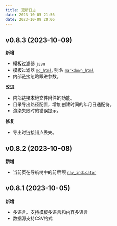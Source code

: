 ```yaml
---
title: 更新日志
date: 2023-10-05 21:56
date: 2023-10-09 20:06
---
```


## v0.8.3 (2023-10-09)

**新增**

- 模板过滤器 [`json`](内置过滤器#json)
- 模板过滤器 [`md_html`](内置过滤器#markdown_html), 别名 [`markdown_html`](内置过滤器#markdown_html)
- 内部链接忽略跟进参数。

**改进**

- 内部链接本地文件附件的功能。
- 目录导出路径配置，增加创建时间的年月日通配符。
- 渲染失败时的错误提示。

**修复**

- 导出时链接锚点丢失。

## v0.8.2 (2023-10-08)

**新增**

- 当前页在导航树中的前后项 [`nav_indicator`](内置函数#nav_indicator)

## v0.8.1 (2023-10-05)

**新增**

- 多语言。支持模板多语言和内容多语言
- 数据源支持CSV格式